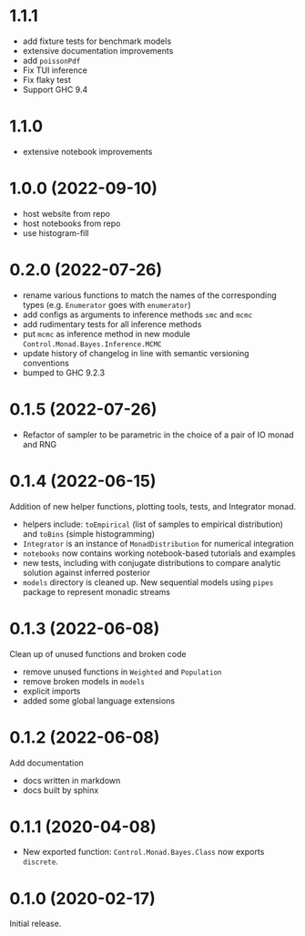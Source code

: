 # 1.1.1

- add fixture tests for benchmark models
- extensive documentation improvements
- add `poissonPdf`
- Fix TUI inference
- Fix flaky test
- Support GHC 9.4

# 1.1.0

- extensive notebook improvements

# 1.0.0 (2022-09-10)

- host website from repo
- host notebooks from repo
- use histogram-fill

# 0.2.0 (2022-07-26)

- rename various functions to match the names of the corresponding types (e.g. `Enumerator` goes with `enumerator`)
- add configs as arguments to inference methods `smc` and `mcmc`
- add rudimentary tests for all inference methods
- put `mcmc` as inference method in new module `Control.Monad.Bayes.Inference.MCMC`
- update history of changelog in line with semantic versioning conventions
- bumped to GHC 9.2.3

# 0.1.5 (2022-07-26)

- Refactor of sampler to be parametric in the choice of a pair of IO monad and RNG

# 0.1.4 (2022-06-15)

Addition of new helper functions, plotting tools, tests, and Integrator monad.

- helpers include: `toEmpirical` (list of samples to empirical distribution) and `toBins` (simple histogramming)
- `Integrator` is an instance of `MonadDistribution` for numerical integration
- `notebooks` now contains working notebook-based tutorials and examples
- new tests, including with conjugate distributions to compare analytic solution against inferred posterior
- `models` directory is cleaned up. New sequential models using `pipes` package to represent monadic streams

# 0.1.3 (2022-06-08)

Clean up of unused functions and broken code

- remove unused functions in `Weighted` and `Population`
- remove broken models in `models`
- explicit imports
- added some global language extensions

# 0.1.2 (2022-06-08)

Add documentation

- docs written in markdown
- docs built by sphinx

# 0.1.1 (2020-04-08)

- New exported function: `Control.Monad.Bayes.Class` now exports `discrete`.

# 0.1.0 (2020-02-17)

Initial release.
